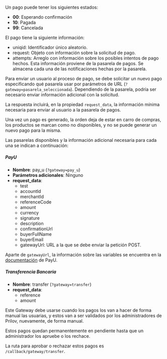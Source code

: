 Un pago puede tener los siguientes estados:

- **00**: Esperando confirmación
- **10**: Pagada
- **99**: Cancelada

El pago tiene la siguiente información:

- uniqid: Identificador único aleatorio.
- request: Objeto con información sobre la solicitud de pago.
- attempts: Arreglo con información sobre los posibles intentos de pago hechos. Esta información proviene de
la pasarela de pagos. Se almacena cada una de las notificaciones hechas por la pasarela.

Para enviar un usuario al proceso de pago, se debe solicitar un nuevo pago especificando qué pasarela
usar por parámetros de URL (`?gateway=pasarela_seleccionada`). Dependiendo de la pasarela, podría ser necesario enviar información adicional con la solicitud.

La respuesta incluirá, en la propiedad `request_data`, la información mínima necesaria para enviar al usuario a la pasarela de pagos.

Una vez un pago es generado, la orden deja de estar en carro de compras, los productos se marcan
como no disponibles, y no se puede generar un nuevo pago para la misma.

Las pasarelas disponibles y la información adicional necesaria para cada una se indican a continuación:

##### PayU

- **Nombre**: pay_u (`?gateway=pay_u`)
- **Parámetros adicionales**: Ninguno
- **request_data**:
    - test
    - accountId
    - merchantId
    - referenceCode
    - amount
    - currency
    - signature
    - description
    - confirmationUrl
    - buyerFullName
    - buyerEmail
    - gatewayUrl: URL a la que se debe enviar la petición POST.

Aparte de `gatewayUrl`, la información sobre las variables se encuentra en la
[documentación](http://developers.payulatam.com/es/web_checkout/variables.html)
de PayU.


##### Transferencia Bancaria

- **Nombre**: transfer (`?gateway=transfer`)
- **request_data**:
    - reference
    - amount

Este Gateway debe usarse cuando los pagos los van a hacer de forma manual las usuarias, y estos
van a ser validados por los administradores de Prilov, nuevamente, de forma manual.

Estos pagos quedan permanentemente en pendiente hasta que un administrador los apruebe o los rechace.

La ruta para aprobar o rechazar estos pagos es `/callback/gateway/transfer`.
